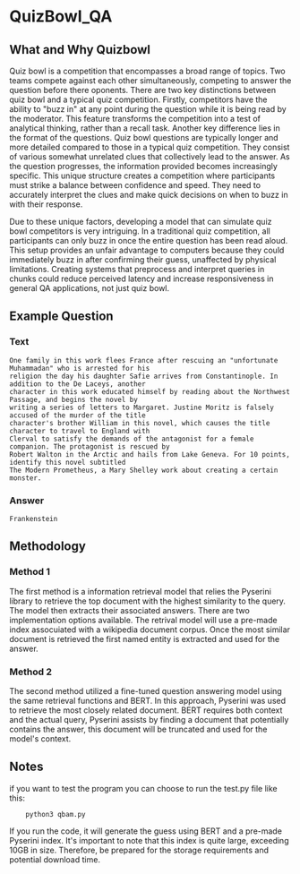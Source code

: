 # QuizBowl_QA
## What and Why Quizbowl
Quiz bowl is a competition that encompasses a broad range of topics. Two teams compete against each other simultaneously, competing to answer the question before there oponents. There are two key distinctions between quiz bowl and a typical quiz competition. Firstly, competitors have the ability to "buzz in" at any point during the question while it is being read by the moderator. This feature transforms the competition into a test of analytical thinking, rather than a recall task.
Another key difference lies in the format of the questions. Quiz bowl questions are typically longer and more detailed compared to those in a typical quiz competition. They consist of various somewhat unrelated clues that collectively lead to the answer. As the question progresses, the information provided becomes increasingly specific. This unique structure creates a competition where participants must strike a balance between confidence and speed. They need to accurately interpret the clues and make quick decisions on when to buzz in with their response.


Due to these unique factors, developing a model that can simulate quiz bowl competitors is very intriguing. In a traditional quiz competition, all participants can only buzz in once the entire question has been read aloud. This setup provides an unfair advantage to computers because they could immediately buzz in after confirming their guess, unaffected by physical limitations. Creating systems that preprocess and interpret queries in chunks could reduce perceived latency and increase responsiveness in general QA applications, not just quiz bowl.

## Example Question
### Text
    One family in this work flees France after rescuing an "unfortunate Muhammadan" who is arrested for his
    religion the day his daughter Safie arrives from Constantinople. In addition to the De Laceys, another 
    character in this work educated himself by reading about the Northwest Passage, and begins the novel by 
    writing a series of letters to Margaret. Justine Moritz is falsely accused of the murder of the title 
    character's brother William in this novel, which causes the title character to travel to England with
    Clerval to satisfy the demands of the antagonist for a female companion. The protagonist is rescued by 
    Robert Walton in the Arctic and hails from Lake Geneva. For 10 points, identify this novel subtitled 
    The Modern Prometheus, a Mary Shelley work about creating a certain monster.
### Answer
    Frankenstein
    
## Methodology 
### Method 1 
The first method is a information retrieval model that relies the Pyserini library to retrieve the top document with the highest similarity to the query. The model then extracts their associated answers. There are two implementation options available. The retrival model will use a pre-made index assocuiated with a wikipedia document corpus. Once the most similar document is retrieved the first named entity is extracted and used for the answer. 

### Method 2 
The second method utilized a fine-tuned question answering model using the same retrieval functions and BERT. In this approach, Pyserini was used to retrieve the most closely related document. BERT requires both context and the actual query, Pyserini assists by finding a document that potentially contains the answer, this document will be truncated and used for the model's context. 


## Notes 
if you want to test the program you can choose to run the test.py file like this: 

        python3 qbam.py 
        
        
If you run the code, it will generate the guess using BERT and a pre-made Pyserini index. It's important to note that this index is quite large, exceeding 10GB in size. Therefore, be prepared for the storage requirements and potential download time.

